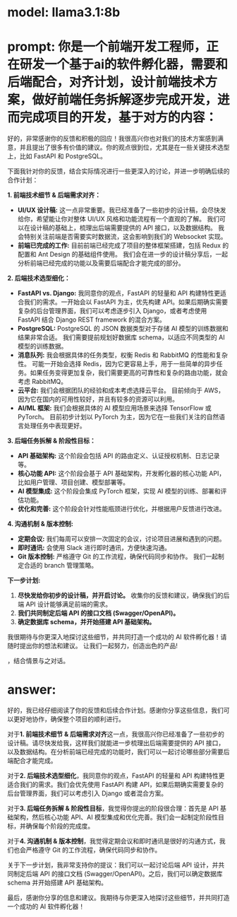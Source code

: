 # model: llama3.1:8b
# prompt: 你是一个前端开发工程师，正在研发一个基于ai的软件孵化器，需要和后端配合，对齐计划，设计前端技术方案，做好前端任务拆解逐步完成开发，进而完成项目的开发，基于对方的内容：
好的，非常感谢你的反馈和积极的回应！我很高兴你也对我们的技术方案感到满意，并且提出了很多有价值的建议。你的观点很到位，尤其是在一些关键技术选型上，比如 FastAPI 和 PostgreSQL。

下面我针对你的反馈，结合实际情况进行一些更深入的讨论，并进一步明确后续的合作计划：

**1. 前端技术细节 & 后端需求对齐：**

*   **UI/UX 设计稿:**  这一点非常重要。我已经准备了一些初步的设计稿，会尽快发给你，希望能让你对整体 UI/UX 风格和功能流程有一个直观的了解。  我们可以在设计稿的基础上，梳理出后端需要提供的 API 接口，以及数据结构。  我会特别关注前端是否需要实时数据流，这会影响到我们的 Websocket 实现。
*   **前端已完成的工作:** 目前前端已经完成了项目的整体框架搭建，包括 Redux 的配置和 Ant Design 的基础组件使用。  我们会在进一步的设计稿分享后，一起分析前端已经完成的功能以及需要后端配合才能完成的部分。

**2. 后端技术选型细化：**

*   **FastAPI vs. Django:**  我同意你的观点，FastAPI 的轻量和 API 构建特性更适合我们的需求。一开始会以 FastAPI 为主，优先构建 API。如果后期确实需要复杂的后台管理界面，我们可以考虑逐步引入 Django，或者考虑使用 FastAPI 结合 Django REST framework 的混合方案。
*   **PostgreSQL:**  PostgreSQL 的 JSON 数据类型对于存储 AI 模型的训练数据和结果非常合适。 我们需要提前规划好数据库 schema，以适应不同类型的 AI 模型的训练数据。
*   **消息队列:**  我会根据具体的任务类型，权衡 Redis 和 RabbitMQ 的性能和复杂性。  可能一开始会选择 Redis，因为它更容易上手，用于一些简单的异步任务。如果任务变得更加复杂，我们需要更高的可靠性和复杂的路由功能，就会考虑 RabbitMQ。
*   **云平台:**  我们会根据团队的经验和成本考虑选择云平台。 目前倾向于 AWS，因为它在国内的可用性较好，并且有较多的资源可以利用。
*   **AI/ML 框架:** 我们会根据具体的 AI 模型应用场景来选择 TensorFlow 或 PyTorch。 目前初步计划以 PyTorch 为主，因为它在一些我们关注的自然语言处理任务中表现更好。

**3. 后端任务拆解 & 阶段性目标：**

*   **API 基础架构:**  这个阶段会包括 API 的路由定义、认证授权机制、日志记录等。
*   **核心功能 API:**  这个阶段会基于 API 基础架构，开发孵化器的核心功能 API，比如用户管理、项目创建、模型部署等。
*   **AI 模型集成:**  这个阶段会集成 PyTorch 框架，实现 AI 模型的训练、部署和评估功能。
*   **优化和完善:**  这个阶段会针对性能瓶颈进行优化，并根据用户反馈进行改进。

**4. 沟通机制 & 版本控制:**

*   **定期会议:**  我们每周可以安排一次固定的会议，讨论项目进展和遇到的问题。
*   **即时通讯:**  会使用 Slack 进行即时通讯，方便快速沟通。
*   **Git 版本控制:**  严格遵守 Git 的工作流程，确保代码同步和协作。  我们一起制定合适的 branch 管理策略。

**下一步计划:**

1.  **尽快发给你初步的设计稿，并开启讨论。** 收集你的反馈和建议，确保我们的后端 API 设计能够满足前端的需求。
2.  **我们共同制定后端 API 的接口文档 (Swagger/OpenAPI)。**
3.  **确定数据库 schema，并开始搭建 API 基础架构。**

我很期待与你更深入地探讨这些细节，并共同打造一个成功的 AI 软件孵化器！请随时提出你的想法和建议。 让我们一起努力，创造出色的产品!

，结合情景与之对话。
# answer: 
 好的，我已经仔细阅读了你的反馈和后续合作计划。感谢你分享这些信息，我们可以更好地协作，确保整个项目的顺利进行。

对于**1. 前端技术细节 & 后端需求对齐**这一点，我很高兴你已经准备了一些初步的设计稿。请尽快发给我，这样我们就能进一步梳理出后端需要提供的 API 接口，以及数据结构。在分析前端已经完成的功能时，我们可以一起讨论哪些部分需要后端配合才能完成。

对于**2. 后端技术选型细化**，我同意你的观点，FastAPI 的轻量和 API 构建特性更适合我们的需求。我们会优先使用 FastAPI 构建 API，如果后期确实需要复杂的后台管理界面，我们可以考虑引入 Django 或者混合方案。

对于**3. 后端任务拆解 & 阶段性目标**，我觉得你提出的阶段很合理：首先是 API 基础架构，然后核心功能 API、AI 模型集成和优化完善。我们会一起制定阶段性目标，并确保每个阶段的完成度。

对于**4. 沟通机制 & 版本控制**，我觉得定期会议和即时通讯是很好的沟通方式，我们也会严格遵守 Git 的工作流程，确保代码同步和协作。

关于下一步计划，我非常支持你的提议：我们可以一起讨论后端 API 设计，并共同制定后端 API 的接口文档 (Swagger/OpenAPI)。之后，我们可以确定数据库 schema 并开始搭建 API 基础架构。

最后，感谢你分享的信息和建议。我期待与你更深入地探讨这些细节，并共同打造一个成功的 AI 软件孵化器！
